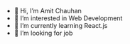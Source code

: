 - 👋 Hi, I’m Amit Chauhan
- 👀 I’m interested in Web Development
- 🌱 I’m currently learning React.js
- 💞️ I’m looking for job


<!---
amittt78/amittt78 is a ✨ special ✨ repository because its `README.md` (this file) appears on your GitHub profile.
You can click the Preview link to take a look at your changes.
--->

